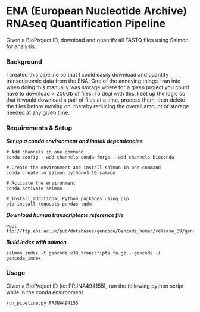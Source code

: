 # ENA (European Nucleotide Archive) RNAseq Quantification Pipeline
Given a BioProject ID, download and quantify all FASTQ files using Salmon for analysis. 

### Background
I created this pipeline so that I could easily download and quantify transcriptomic data from the ENA. One of the annoying things I ran into when doing this manually was storage where for a given project you could have to download > 200Gb of files. To deal with this, I set up the logic so that it would download a pair of files at a time, process them, then delete the files before moving on, thereby reducing the overall amount of storage needed at any given time.

### Requirements & Setup
***Set up a conda environment and install dependencies***
```
# Add channels in one command
conda config --add channels conda-forge --add channels bioconda

# Create the environment and install salmon in one command
conda create -n salmon python=3.10 salmon

# Activate the environment
conda activate salmon

# Install additional Python packages using pip
pip install requests pandas tqdm
```

***Download human transcriptome reference file***
```
wget ftp://ftp.ebi.ac.uk/pub/databases/gencode/Gencode_human/release_39/gencode.v39.transcripts.fa.gz
```

***Build index with salmon***
```
salmon index -t gencode.v39.transcripts.fa.gz --gencode -i gencode_index
```

### Usage

Given a BioProject ID (ie: PRJNA494155), run the following python script while in the conda environment.

```
run_pipeline.py PRJNA494155
```

